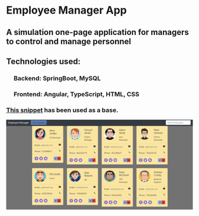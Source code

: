 # Employee Manager App

## A simulation one-page application for managers to control and manage personnel

## Technologies used:
### &emsp; Backend: SpringBoot, MySQL
### &emsp; Frontend: Angular, TypeScript, HTML, CSS

### [This snippet](https://www.bootdey.com/snippets/view/bs4-contact-cards) has been used as a base.

![](./EmployeeMangerScreen.png)
